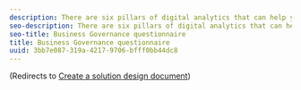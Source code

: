 ```yaml
---
description: There are six pillars of digital analytics that can help you understand whether your organization is positioned to make the most of the business intelligence your data can provide.
seo-description: There are six pillars of digital analytics that can help you understand whether your organization is positioned to make the most of the business intelligence your data can provide.
seo-title: Business Governance questionnaire
title: Business Governance questionnaire
uuid: 3bb7e087-319a-4217-9706-bfff0bb44dc8
---
```


<!-- This page falls pretty far in the realm of consulting. There's not a lot of technical value that can be gained here. -->

(Redirects to [Create a solution design document](../prepare/solution-design.md))

<!-- # Business Governance questionnaire

There are six pillars of digital analytics that can help you understand whether your organization is positioned to make the most of the business intelligence your data can provide.

* Clear objectives 
* Organization-wide scope 
* Right expertise 
* Tools and technology 
* Process 
* G​overnance (that ties them all together)

Organizations that successfully make the most of their data have put into place well-defined and well-communicated roles and responsibilities. This holds teams and people accountable across the full ​spectrum of activities required to collect, analyze, and use data to measure and act on business goals. This is known as governance.

Responsibility is another aspect of governance. Governance is the process of outlining who has responsibility for making collection, analysis, implementation and assessment a success and how these activities can be supported. This can range from ownership and responsibility of a particular area to simply being informed and aware of the progress or setbacks. The [Business Governance Questionnaire](https://marketing.adobe.com/resources/help/en_US/sc/implement/files/Business%20Governance%20Questionnaire-1.docx) contains business questions that need to be filled by our client before the Analytics implementation kick-off meeting.​​ 
-->